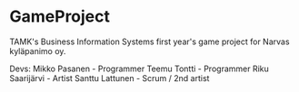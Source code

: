 # GameProject
TAMK's Business Information Systems first year's game project for Narvas kyläpanimo oy.

Devs:
  Mikko Pasanen - Programmer
  Teemu Tontti - Programmer
  Riku Saarijärvi - Artist
  Santtu Lattunen - Scrum / 2nd artist

